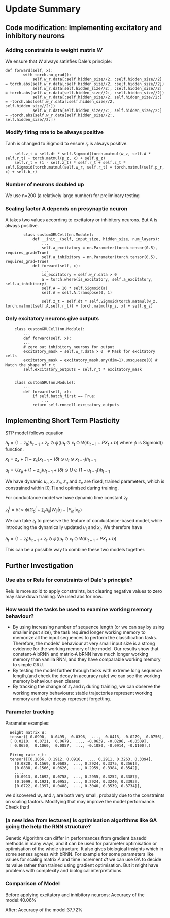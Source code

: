 # Update Summary
## Code modification: Implementing excitatory and inhibitory neurons
### Adding constraints to weight matrix $W$
We ensure that $W$ always satisfies Dale's principle:

    def forward(self, x):        
            with torch.no_grad():
                self.w_r.data[:self.hidden_size//2, :self.hidden_size//2] = torch.abs(self.w_r.data[:self.hidden_size//2, :self.hidden_size//2])
                self.w_r.data[self.hidden_size//2:, :self.hidden_size//2] = torch.abs(self.w_r.data[self.hidden_size//2:, :self.hidden_size//2])
                self.w_r.data[:self.hidden_size//2, self.hidden_size//2:] = -torch.abs(self.w_r.data[:self.hidden_size//2, self.hidden_size//2:])
                self.w_r.data[self.hidden_size//2:, self.hidden_size//2:] = -torch.abs(self.w_r.data[self.hidden_size//2:, self.hidden_size//2:])

### Modify firing rate to be always positive
Tanh is changed to Sigmoid to ensure $r_t$ is always positive.

        self.z_t = self.dt * self.Sigmoid(torch.matmul(w_z, self.A * self.r_t) + torch.matmul(p_z, x) + self.g_z)
        self.r_t = (1 - self.z_t) * self.r_t + self.z_t * self.Sigmoid(torch.matmul(self.w_r, self.r_t) + torch.matmul(self.p_r, x) + self.b_r)

### Number of neurons doubled up
We use n=200 (a relatively large number) for preliminary testing

### Scaling factor A depends on presynaptic neuron
A takes two values according to excitatory or inhibitory neurons. But A is always positive.

            class customGRUCell(nn.Module):
                def __init__(self, input_size, hidden_size, num_layers):
                    ...
                    self.a_excitatory = nn.Parameter(torch.tensor(0.5), requires_grad=True)
                    self.a_inhibitory = nn.Parameter(torch.tensor(0.5), requires_grad=True)
                def forward(self, x):  
                    ...
                    is_excitatory = self.w_r.data > 0  
                    a = torch.where(is_excitatory, self.a_excitatory, self.a_inhibitory)
                    self.A = 10 * self.Sigmoid(a)
                    self.A = self.A.transpose(0, 1)
                    
                    self.z_t = self.dt * self.Sigmoid(torch.matmul(w_z, torch.matmul(self.A,self.r_t)) + torch.matmul(p_z, x) + self.g_z)

### Only excitatory neurons give outputs

        class customGRUCell(nn.Module):
            ...
            def forward(self, x): 
            ...
            # zero out inhibitory neurons for output
            excitatory_mask = self.w_r.data > 0  # Mask for excitatory cells
            excitatory_mask = excitatory_mask.any(dim=1).unsqueeze(0) # Match the shape of r_t
            self.excitatory_outputs = self.r_t * excitatory_mask


        class customGRU(nn.Module):
            ...
            def forward(self, x):
                if self.batch_first == True:
                    ...
                return self.rnncell.excitatory_outputs   
        
## Implementing Short Term Plasticity
STP model follows equation

$h_t = (1-z_h)h_{t-1}+z_h\odot \phi ((u_t\odot x_t \odot W)h_{t-1}+PX_t+b)$ where $\phi$ is Sigmoid() function. 

$x_t = z_x + (1-z_x)x_{t-1}-(\delta t\odot u_t\odot x_{t-1})h_{t-1}$

$u_t = Uz_u + (1-z_u)u_{t-1}+(\delta t\odot U\odot (1-u_{t-1}))h_{t-1}$

We have dynamic $u_t$, $x_t$. $z_h$, $z_u$ and $z_x$ are fixed, trained parameters, which is constrained within $[0, 1]$ and optimised during training.


For conductance model we have dynamic time constant $z_t$:

$z_t^{i} = \delta t \times \phi (G_b^i+ \sum_{j} A_{ij}\left|W_{ij}  \right| r_j + \left|P_{in}\right|x_n)$

We can take $z_t$ to preserve the feature of conductance-based model, while introducing the dynamically updated $u_t$ and $x_t$. We therefore have

$h_t = (1-z_t)h_{t-1}+z_t\odot \phi ((u_t\odot x_t \odot W)h_{t-1}+PX_t+b)$

This can be a possible way to combine these two models together.


## Further Investigation
### Use abs or Relu for constraints of Dale's principle?
Relu is more solid to apply constraints, but clearing negative values to zero may slow down training.
We used abs for now.

### How would the tasks be used to examine working memory behaviour?
- By using increasing number of sequence length (or we can say by using smaller input size), the task required longer working memory to memorize all the input sequences to perform the classification tasks. Therefore, the models' behaviour at very small input size is a strong evidence for the working memory of the model. Our results show that constant-A bRNN and matrix-A bRNN have much longer working memory than vanilla RNN, and they have comparable working memory to simple GRU.
- By testing the model further through tasks with extreme long sequence length,(and check the decay in accuracy rate) we can see the working memory behaviour even clearer.
- By tracking the change of $z_t$ and $r_t$ during training, we can observe the working memory behaviours: stable trajectories represent working memory and faster decay represent forgetting.


### Parameter tracking
Parameter examples:

      Weight matrix W:
      tensor([ 0.0990,  0.0495,  0.0396,  ..., -0.0413, -0.0279, -0.0756],
      [ 0.0210,  0.0721,  0.0679,  ..., -0.0639, -0.0296, -0.0509],
      [ 0.0650,  0.1060,  0.0857,  ..., -0.1080, -0.0914, -0.1100],)

      Firing rate r_t:
      tensor([[0.1056, 0.1912, 0.0916,  ..., 0.2911, 0.3263, 0.3394],
        [0.0820, 0.1569, 0.0608,  ..., 0.2924, 0.3375, 0.3561],
        [0.0838, 0.1566, 0.0626,  ..., 0.2959, 0.3384, 0.3542],
        ...,
        [0.0913, 0.1692, 0.0758,  ..., 0.2955, 0.3252, 0.3387],
        [0.1099, 0.1921, 0.0953,  ..., 0.2924, 0.3240, 0.3393],
        [0.0722, 0.1397, 0.0488,  ..., 0.3040, 0.3539, 0.3734]],

we discovered $w_r$ and $r_t$ are both very small, probably due to the constraints on scaling factors. Modifying that may improve the model performance. Check that!

### (a new idea from lectures) Is optimisation algorithms like GA going the help the RNN structure?
Genetic Algorithm can differ in performances from gradient basedd methods in many ways, and it can be used for parameter optimisation or optimisation of the whole structure. It also gives biological insights which in some senses 
agrees with bRNN. For example for some parameters like values for scaling matrix $A$ and time increment $dt$ we can use GA to decide its value rather than trained using gradient optimisation. But it might have problems with complexity and 
biological interpretations.


### Comparison of Model

Before applying excitatory and inhibitory neurons: Accuracy of the model:40.06%

After: Accuracy of the model:37.72%


